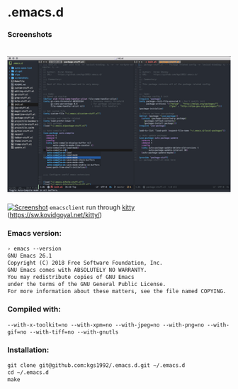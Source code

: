 # .emacs.d

### Screenshots
[![Screenshot](/screenshots/latest_graphical.png)](/screenshots)
======
[![Screenshot](/screenshots/latest_emacs_client.png)](/screenshots)
`emacsclient` run through [kitty](https://github.com/kovidgoyal/kitty) (https://sw.kovidgoyal.net/kitty/)

### Emacs version:
```
› emacs --version
GNU Emacs 26.1
Copyright (C) 2018 Free Software Foundation, Inc.
GNU Emacs comes with ABSOLUTELY NO WARRANTY.
You may redistribute copies of GNU Emacs
under the terms of the GNU General Public License.
For more information about these matters, see the file named COPYING.
```

### Compiled with:
```
--with-x-toolkit=no --with-xpm=no --with-jpeg=no --with-png=no --with-gif=no --with-tiff=no --with-gnutls
```

### Installation:
```
git clone git@github.com:kgs1992/.emacs.d.git ~/.emacs.d
cd ~/.emacs.d
make
```
